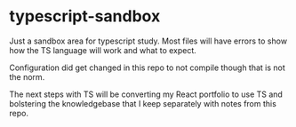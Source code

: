 # typescript-sandbox

Just a sandbox area for typescript study.
Most files will have errors to show how the TS language will work and what to expect.

Configuration did get changed in this repo to not compile though that is not the norm.

The next steps with TS will be converting my React portfolio to use TS and bolstering the knowledgebase that I keep separately with notes from this repo.